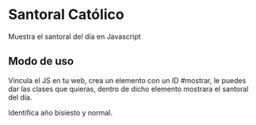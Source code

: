 # Santoral Católico
Muestra el santoral del día en Javascript
## Modo de uso
Vincula el JS en tu web, crea un elemento con un ID #mostrar, le puedes dar las clases que quieras, dentro de dicho elemento mostrara el santoral del día.

Identifica año bisiesto y normal.

